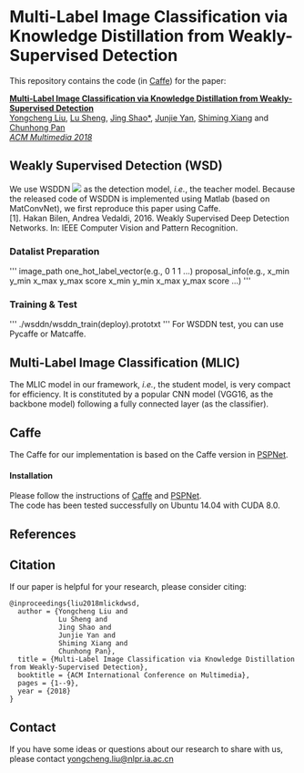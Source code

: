 Multi-Label Image Classification via Knowledge Distillation from Weakly-Supervised Detection    
===
This repository contains the code (in [Caffe](https://github.com/BVLC/caffe)) for the paper:

[__Multi-Label Image Classification via Knowledge Distillation from Weakly-Supervised Detection__]()
<br>
[Yongcheng Liu](mailto:yongcheng.liu@nlpr.ia.ac.cn), [Lu Sheng](http://www.ee.cuhk.edu.hk/~lsheng/), [Jing Shao*](http://www.ee.cuhk.edu.hk/~jshao/), [Junjie Yan](http://www.cbsr.ia.ac.cn/users/jjyan/main.htm), [Shiming Xiang](http://www.escience.cn/people/smxiang) and [Chunhong Pan](http://people.ucas.ac.cn/~0005314)
<br>
[_ACM Multimedia 2018_](http://www.acmmm.org/2018/)

## Weakly Supervised Detection (WSD)   
We use WSDDN ![](http://latex.codecogs.com/gif.latex?^{[1]}) as the detection model, *i.e.*, the teacher model. Because the released code of WSDDN is implemented using Matlab (based on MatConvNet), we first reproduce this paper using Caffe.
<br>
[1]. Hakan Bilen, Andrea Vedaldi, 2016. Weakly Supervised Deep Detection Networks. In: IEEE Computer Vision and Pattern Recognition.   

### Datalist Preparation
'''
image_path one_hot_label_vector(e.g., 0 1 1 ...) proposal_info(e.g., x_min y_min x_max y_max score x_min y_min x_max y_max score ...)
'''

### Training & Test
'''
./wsddn/wsddn_train(deploy).prototxt
'''
For WSDDN test, you can use Pycaffe or Matcaffe.

## Multi-Label Image Classification (MLIC)   
The MLIC model in our framework, *i.e.*, the student model, is very compact for efficiency. It is constituted by a popular CNN model (VGG16, as the backbone model) following a fully connected layer (as the classifier).



## Caffe 
The Caffe for our implementation is based on the Caffe version in [PSPNet](https://github.com/hszhao/PSPNet).      
#### Installation
Please follow the instructions of [Caffe](https://github.com/BVLC/caffe) and [PSPNet](https://github.com/hszhao/PSPNet).  
The code has been tested successfully on Ubuntu 14.04 with CUDA 8.0.    

## References


## Citation
If our paper is helpful for your research, please consider citing:   

    @inproceedings{liu2018mlickdwsd,   
      author = {Yongcheng Liu and    
                Lu Sheng and    
                Jing Shao and   
                Junjie Yan and   
                Shiming Xiang and   
                Chunhong Pan},   
      title = {Multi-Label Image Classification via Knowledge Distillation from Weakly-Supervised Detection},   
      booktitle = {ACM International Conference on Multimedia},    
      pages = {1--9},  
      year = {2018}   
    }   

## Contact
If you have some ideas or questions about our research to share with us, please contact <yongcheng.liu@nlpr.ia.ac.cn>

